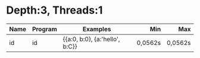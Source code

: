 # Depth:3, Threads:1
Name | Program | Examples | Min | Max
--- | --- | --- | ---: | ---:
id | id | {{a:0, b:0}, {a:'hello', b:C}} | 0,0562s | 0,0562s
